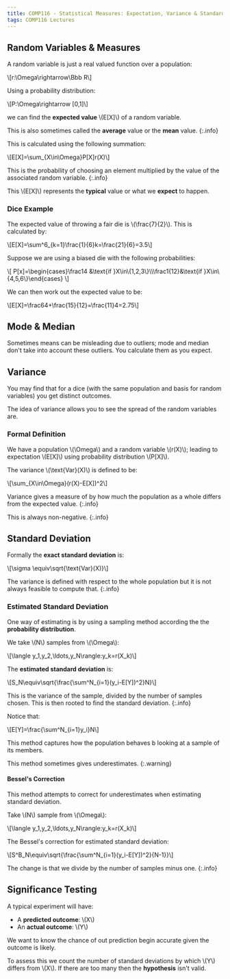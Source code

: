 ```yaml
---
title: COMP116 - Statistical Measures: Expectation, Variance & Standard Deviation 
tags: COMP116 Lectures
---
```

## Random Variables & Measures
A random variable is just a real valued function over a population:

&#92;[r:\Omega\rightarrow\Bbb R&#92;]

Using a probability distribution:

&#92;[P:\Omega\rightarrow [0,1]&#92;]

we can find the **expected value** &#92;(E[X]&#92;) of a random variable. 

This is also sometimes called the **average** value or the **mean** value.
{:.info}

This is calculated using the following summation:

&#92;[E[X]=\sum&#95;&#123;X\in\Omega}P[X]r(X)&#92;]

This is the probability of choosing an element multiplied by the value of the associated random variable.
{:.info}

This &#92;(E[X]&#92;) represents the **typical** value or what we **expect** to happen.

### Dice Example
The expected value of throwing a fair die is &#92;(\frac{7}{2}&#92;). This is calculated by:

&#92;[E[X]=\sum^6&#95;&#123;k=1}\frac{1}{6}k=\frac{21}{6}=3.5&#92;]

Suppose we are using a biased die with the following probabilities:

&#92;[
P[x]=\begin{cases}\frac14 &\text{if }X\in&#92;{1,2,3&#92;}&#92;&#92;\frac1{12}&\text{if }X\in&#92;{4,5,6&#92;}\end{cases}
&#92;]

We can then work out the expected value to be:

&#92;[E[X]=\frac64+\frac{15}{12}=\frac{11}4=2.75&#92;]

## Mode & Median
Sometimes means can be misleading due to outliers; mode and median don't take into account these outliers. You calculate them as you expect.

## Variance
You may find that for a dice (with the same population and basis for random variables) you get distinct outcomes.

The idea of variance allows you to see the spread of the random variables are.

### Formal Definition
We have a population &#92;(\Omega&#92;) and a random variable &#92;(r(X)&#92;); leading to expectation &#92;(E[X]&#92;) using probability distribution &#92;(P[X]&#92;).

The variance &#92;(\text{Var}(X)&#92;) is defined to be:

&#92;[\sum&#95;&#123;X\in\Omega}(r(X)-E[X])^2&#92;]

Variance gives a measure of by how much the population as a whole differs from the expected value.
{:.info}

This is always non-negative.
{:.info}

## Standard Deviation
Formally the **exact standard deviation** is:

&#92;[\sigma \equiv\sqrt{\text{Var}(X)}&#92;]

The variance is defined with respect to the whole population but it is not always feasible to compute that.
{:.info}

### Estimated Standard Deviation
One way of estimating is by using a sampling method according the the **probability distribution**.

We take &#92;(N&#92;) samples from &#92;(\Omega&#92;):

&#92;[\langle y_1,y_2,\ldots,y_N\rangle:y_k=r(X_k)&#92;]

The **estimated standard deviation** is:

&#92;[S_N\equiv\sqrt{\frac{\sum^N&#95;&#123;i=1}(y_i-E[Y])^2}N}&#92;]

This is the variance of the sample, divided by the number of samples chosen. This is then rooted to find the standard deviation.
{:.info}

Notice that:

&#92;[E[Y]=\frac{\sum^N&#95;&#123;i=1}y_i}N&#92;]

This method captures how the population behaves b looking at a sample of its members.

This method sometimes gives underestimates.
{:.warning}

#### Bessel's Correction
This method attempts to correct for underestimates when estimating standard deviation.

Take &#92;(N&#92;) sample from &#92;(\Omega&#92;):

&#92;[\langle y_1,y_2,\ldots,y_N\rangle:y_k=r(X_k)&#92;]

The Bessel's correction for estimated standard deviation:

&#92;[S^B_N\equiv\sqrt{\frac{\sum^N&#95;&#123;i=1}(y_i-E[Y])^2}{N-1}}&#92;]
 
The change is that we divide by the number of samples minus one.
{:.info}

## Significance Testing
A typical experiment will have:

* A **predicted outcome**: &#92;(X&#92;)
* An **actual outcome**: &#92;(Y&#92;)

We want to know the chance of out prediction begin accurate given the outcome is likely.

To assess this we count the number of standard deviations by which &#92;(Y&#92;) differs from &#92;(X&#92;). If there are too many then the **hypothesis** isn't valid.
